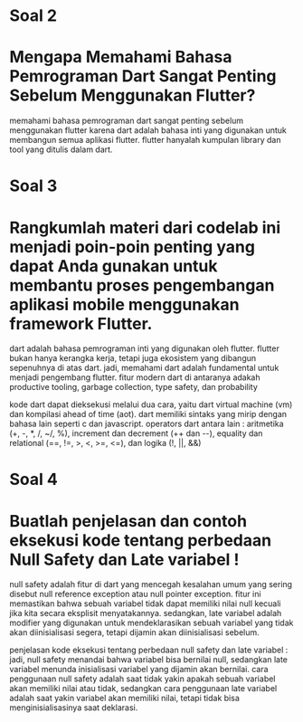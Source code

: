 # Soal 2
# Mengapa Memahami Bahasa Pemrograman Dart Sangat Penting Sebelum Menggunakan Flutter?

memahami bahasa pemrograman dart sangat penting sebelum menggunakan flutter karena dart adalah bahasa inti yang digunakan untuk membangun semua aplikasi flutter. flutter hanyalah kumpulan library dan tool yang ditulis dalam dart.

# Soal 3
# Rangkumlah materi dari codelab ini menjadi poin-poin penting yang dapat Anda gunakan untuk membantu proses pengembangan aplikasi mobile menggunakan framework Flutter.

dart adalah bahasa pemrograman inti yang digunakan oleh flutter. flutter bukan hanya kerangka kerja, tetapi juga ekosistem yang dibangun sepenuhnya di atas dart. jadi, memahami dart adalah fundamental untuk menjadi pengembang flutter. fitur modern dart di antaranya adakah productive tooling, garbage collection, type safety, dan probability 

kode dart dapat dieksekusi melalui dua cara, yaitu dart virtual machine (vm) dan kompilasi ahead of time (aot). dart memiliki sintaks yang mirip dengan bahasa lain seperti c dan javascript. operators dart antara lain : aritmetika (+, -, *, /, ~/, %), increment dan decrement (++ dan --), equality dan relational (==, !=, >, <, >=, <=), dan logika (!, ||, &&)

# Soal 4
# Buatlah penjelasan dan contoh eksekusi kode tentang perbedaan Null Safety dan Late variabel !

null safety adalah fitur di dart yang mencegah kesalahan umum yang sering disebut null reference exception atau null pointer exception. fitur ini memastikan bahwa sebuah variabel tidak dapat memiliki nilai null kecuali jika kita secara eksplisit menyatakannya. sedangkan, late variabel adalah modifier yang digunakan untuk mendeklarasikan sebuah variabel yang tidak akan diinisialisasi segera, tetapi dijamin akan diinisialisasi sebelum.

penjelasan kode eksekusi tentang perbedaan null safety dan late variabel : 
jadi, null safety menandai bahwa variabel bisa bernilai null, sedangkan late variabel menunda inisialisasi variabel yang dijamin akan bernilai. cara penggunaan null safety adalah saat tidak yakin apakah sebuah variabel akan memiliki nilai atau tidak, sedangkan cara penggunaan late variabel adalah saat yakin variabel akan memiliki nilai, tetapi tidak bisa menginisialisasinya saat deklarasi.
